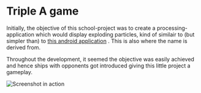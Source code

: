 # Triple A game

Initially, the objective of this school-project was to create a processing-application which would display exploding particles, kind of similair to (but simpler than) to [this android application](https://play.google.com/store/apps/details?id=com.sunglab.tripleafree) . This is also where the name is derived from.

Throughout the development, it seemed the objective was easily achieved and hence ships with opponents got introduced giving this little project a gameplay.

![Screenshot in action](https://i.imgur.com/FaRvGDE.png)
